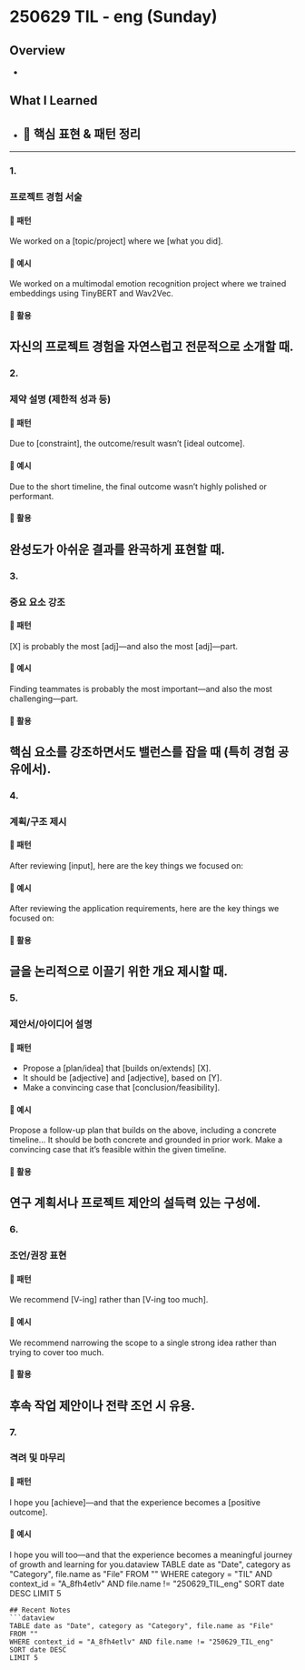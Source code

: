 # 250629 TIL - eng (Sunday)
## Overview
-
## What I Learned
- ## 📘 핵심 표현 & 패턴 정리
---
### 1. 
### 프로젝트 경험 서술
#### 🔹 패턴
We worked on a [topic/project] where we [what you did].
#### 🔹 예시
We worked on a multimodal emotion recognition project where we trained embeddings using TinyBERT and Wav2Vec.
#### 🔹 활용
자신의 프로젝트 경험을 자연스럽고 전문적으로 소개할 때.
---
### 2. 
### 제약 설명 (제한적 성과 등)
#### 🔹 패턴
Due to [constraint], the outcome/result wasn’t [ideal outcome].
#### 🔹 예시
Due to the short timeline, the final outcome wasn’t highly polished or performant.
#### 🔹 활용
완성도가 아쉬운 결과를 완곡하게 표현할 때.
---
### 3. 
### 중요 요소 강조
#### 🔹 패턴
[X] is probably the most [adj]—and also the most [adj]—part.
#### 🔹 예시
Finding teammates is probably the most important—and also the most challenging—part.
#### 🔹 활용
핵심 요소를 강조하면서도 밸런스를 잡을 때 (특히 경험 공유에서).
---
### 4. 
### 계획/구조 제시
#### 🔹 패턴
After reviewing [input], here are the key things we focused on:
#### 🔹 예시
After reviewing the application requirements, here are the key things we focused on:
#### 🔹 활용
글을 논리적으로 이끌기 위한 개요 제시할 때.
---
### 5. 
### 제안서/아이디어 설명
#### 🔹 패턴
- Propose a [plan/idea] that [builds on/extends] [X].
- It should be [adjective] and [adjective], based on [Y].
- Make a convincing case that [conclusion/feasibility].
#### 🔹 예시
Propose a follow-up plan that builds on the above, including a concrete timeline…
It should be both concrete and grounded in prior work.
Make a convincing case that it’s feasible within the given timeline.
#### 🔹 활용
연구 계획서나 프로젝트 제안의 설득력 있는 구성에.
---
### 6. 
### 조언/권장 표현
#### 🔹 패턴
We recommend [V-ing] rather than [V-ing too much].
#### 🔹 예시
We recommend narrowing the scope to a single strong idea rather than trying to cover too much.
#### 🔹 활용
후속 작업 제안이나 전략 조언 시 유용.
---
### 7. 
### 격려 및 마무리
#### 🔹 패턴
I hope you [achieve]—and that the experience becomes a [positive outcome].
#### 🔹 예시
I hope you will too—and that the experience becomes a meaningful journey of growth and learning for you.dataview
TABLE date as "Date", category as "Category", file.name as "File"
FROM ""
WHERE category = "TIL" AND context_id = "A_8fh4etlv" AND file.name != "250629_TIL_eng"
SORT date DESC
LIMIT 5
```
## Recent Notes
```dataview
TABLE date as "Date", category as "Category", file.name as "File"
FROM ""
WHERE context_id = "A_8fh4etlv" AND file.name != "250629_TIL_eng"
SORT date DESC
LIMIT 5
```